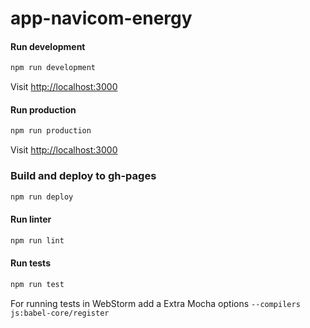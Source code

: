 # app-navicom-energy

#### Run development
```bash
npm run development
```
Visit [http://localhost:3000](http://localhost:3000)

#### Run production
```bash
npm run production
```
Visit [http://localhost:3000](http://localhost:3000)

### Build and deploy to gh-pages
```bash
npm run deploy
```

#### Run linter
```bash
npm run lint
```

#### Run tests
```bash
npm run test
```
For running tests in WebStorm add a Extra Mocha options `--compilers js:babel-core/register`
